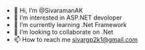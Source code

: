- 👋 Hi, I’m @SivaramanAK
- 👀 I’m interested in ASP.NET devoloper
- 🌱 I’m currently learning .Net Framework
- 💞️ I’m looking to collaborate on .Net
- 📫 How to reach me sivargp2k1@gmail.com

<!---
SivaramanAK/SivaramanAK is a ✨ special ✨ repository because its `README.md` (this file) appears on your GitHub profile.
You can click the Preview link to take a look at your changes.
--->
